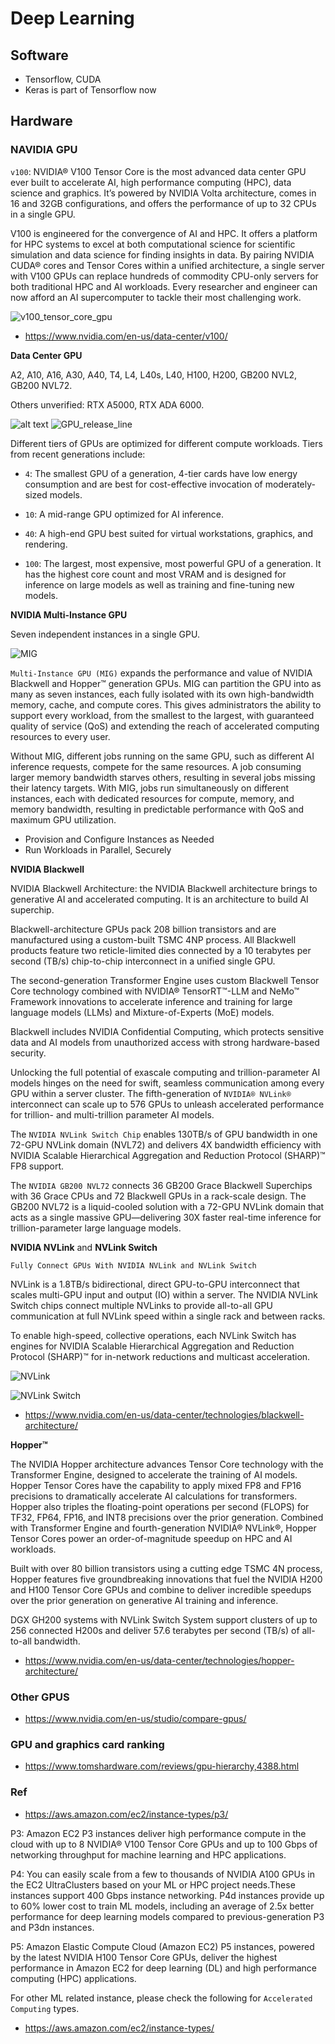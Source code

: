 # Deep Learning

## Software

* Tensorflow, CUDA
* Keras is part of Tensorflow now

## Hardware

### NAVIDIA GPU

`v100`: NVIDIA® V100 Tensor Core is the most advanced data center GPU ever built to accelerate AI, high performance computing (HPC), data science and graphics. It’s powered by NVIDIA Volta architecture, comes in 16 and 32GB configurations, and offers the performance of up to 32 CPUs in a single GPU.

V100 is engineered for the convergence of AI and HPC. It offers a platform for HPC systems to excel at both computational science for scientific simulation and data science for finding insights in data. By pairing NVIDIA CUDA® cores and Tensor Cores within a unified architecture, a single server with V100 GPUs can replace hundreds of commodity CPU-only servers for both traditional HPC and AI workloads. Every researcher and engineer can now afford an AI supercomputer to tackle their most challenging work.

![v100_tensor_core_gpu](../../../images/ml/v100_tensor_core_gpu.png)

* https://www.nvidia.com/en-us/data-center/v100/

**Data Center GPU**

A2, A10, A16, A30, A40, T4, L4, L40s, L40, H100, H200, GB200 NVL2, GB200 NVL72.

Others unverified: RTX A5000, RTX ADA 6000.

![alt text](image.png)
![GPU_release_line](../../../images/ml/GPU_release_line.png)

Different tiers of GPUs are optimized for different compute workloads. Tiers from recent generations include:

* `4`: The smallest GPU of a generation, 4-tier cards have low energy consumption and are best for cost-effective invocation of moderately-sized models.

* `10`: A mid-range GPU optimized for AI inference.

* `40`: A high-end GPU best suited for virtual workstations, graphics, and rendering.

* `100`: The largest, most expensive, most powerful GPU of a generation. It has the highest core count and most VRAM and is designed for inference on large models as well as training and fine-tuning new models.

**NVIDIA Multi-Instance GPU**

Seven independent instances in a single GPU.

![MIG](../../../images/ml/MIG.png)

`Multi-Instance GPU (MIG)` expands the performance and value of NVIDIA Blackwell and Hopper™ generation GPUs. MIG can partition the GPU into as many as seven instances, each fully isolated with its own high-bandwidth memory, cache, and compute cores. This gives administrators the ability to support every workload, from the smallest to the largest, with guaranteed quality of service (QoS) and extending the reach of accelerated computing resources to every user.

Without MIG, different jobs running on the same GPU, such as different AI inference requests, compete for the same resources. A job consuming larger memory bandwidth starves others, resulting in several jobs missing their latency targets. With MIG, jobs run simultaneously on different instances, each with dedicated resources for compute, memory, and memory bandwidth, resulting in predictable performance with QoS and maximum GPU utilization.

* Provision and Configure Instances as Needed
* Run Workloads in Parallel, Securely

**NVIDIA Blackwell**

NVIDIA Blackwell Architecture: the NVIDIA Blackwell architecture brings to generative AI and accelerated computing. It is an architecture to build AI superchip.

Blackwell-architecture GPUs pack 208 billion transistors and are manufactured using a custom-built TSMC 4NP process. All Blackwell products feature two reticle-limited dies connected by a 10 terabytes per second (TB/s) chip-to-chip interconnect in a unified single GPU.

The second-generation Transformer Engine uses custom Blackwell Tensor Core technology combined with NVIDIA® TensorRT™-LLM and NeMo™ Framework innovations to accelerate inference and training for large language models (LLMs) and Mixture-of-Experts (MoE) models.

Blackwell includes NVIDIA Confidential Computing, which protects sensitive data and AI models from unauthorized access with strong hardware-based security.

Unlocking the full potential of exascale computing and trillion-parameter AI models hinges on the need for swift, seamless communication among every GPU within a server cluster. The fifth-generation of `NVIDIA® NVLink®` interconnect can scale up to 576 GPUs to unleash accelerated performance for trillion- and multi-trillion parameter AI models.  

The `NVIDIA NVLink Switch Chip` enables 130TB/s of GPU bandwidth in one 72-GPU NVLink domain (NVL72) and delivers 4X bandwidth efficiency with NVIDIA Scalable Hierarchical Aggregation and Reduction Protocol (SHARP)™ FP8 support.

The `NVIDIA GB200 NVL72` connects 36 GB200 Grace Blackwell Superchips with 36 Grace CPUs and 72 Blackwell GPUs in a rack-scale design. The GB200 NVL72 is a liquid-cooled solution with a 72-GPU NVLink domain that acts as a single massive GPU—delivering 30X faster real-time inference for trillion-parameter large language models.

**NVIDIA NVLink** and **NVLink Switch**

`Fully Connect GPUs With NVIDIA NVLink and NVLink Switch`

NVLink is a 1.8TB/s bidirectional, direct GPU-to-GPU interconnect that scales multi-GPU input and output (IO) within a server. The NVIDIA NVLink Switch chips connect multiple NVLinks to provide all-to-all GPU communication at full NVLink speed within a single rack and between racks.

To enable high-speed, collective operations, each NVLink Switch has engines for NVIDIA Scalable Hierarchical Aggregation and Reduction Protocol (SHARP)™ for in-network reductions and multicast acceleration.

![NVLink](../../../images/ml/NVLink.png)

![NVLink Switch](../../../images/ml/NVLink_Switch.png)

* https://www.nvidia.com/en-us/data-center/technologies/blackwell-architecture/

**Hopper™**

The NVIDIA Hopper architecture advances Tensor Core technology with the Transformer Engine, designed to accelerate the training of AI models. Hopper Tensor Cores have the capability to apply mixed FP8 and FP16 precisions to dramatically accelerate AI calculations for transformers. Hopper also triples the floating-point operations per second (FLOPS) for TF32, FP64, FP16, and INT8 precisions over the prior generation. Combined with Transformer Engine and fourth-generation NVIDIA® NVLink®, Hopper Tensor Cores power an order-of-magnitude speedup on HPC and AI workloads.

Built with over 80 billion transistors using a cutting edge TSMC 4N process, Hopper features five groundbreaking innovations that fuel the NVIDIA H200 and H100 Tensor Core GPUs and combine to deliver incredible speedups over the prior generation on generative AI training and inference.

DGX GH200 systems with NVLink Switch System support clusters of up to 256 connected H200s and deliver 57.6 terabytes per second (TB/s) of all-to-all bandwidth.

* https://www.nvidia.com/en-us/data-center/technologies/hopper-architecture/

### Other GPUS

* https://www.nvidia.com/en-us/studio/compare-gpus/

### GPU and graphics card ranking

* https://www.tomshardware.com/reviews/gpu-hierarchy,4388.html


### Ref

* https://aws.amazon.com/ec2/instance-types/p3/

P3: Amazon EC2 P3 instances deliver high performance compute in the cloud with up to 8 NVIDIA® V100 Tensor Core GPUs and up to 100 Gbps of networking throughput for machine learning and HPC applications.

P4:  You can easily scale from a few to thousands of NVIDIA A100 GPUs in the EC2 UltraClusters based on your ML or HPC project needs.These instances support 400 Gbps instance networking. P4d instances provide up to 60% lower cost to train ML models, including an average of 2.5x better performance for deep learning models compared to previous-generation P3 and P3dn instances.

P5: Amazon Elastic Compute Cloud (Amazon EC2) P5 instances, powered by the latest NVIDIA H100 Tensor Core GPUs, deliver the highest performance in Amazon EC2 for deep learning (DL) and high performance computing (HPC) applications.

For other ML related instance, please check the following for `Accelerated Computing` types.

* https://aws.amazon.com/ec2/instance-types/